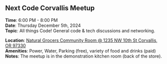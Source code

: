 ## Next Code Corvallis Meetup

**Time**: 6:00 PM - 8:00 PM<br>
**Date**: Thursday December 5th, 2024<br>
**Topic**: All things Code! General code & tech discussions and networking.

**Location**: [Natural Grocers Community Room @ 1235 NW 10th St Corvallis, OR 97330](https://maps.app.goo.gl/gHs9tzfvrwq3XjoLA)<br>
**Amenities**: Power, Water, Parking (free), variety of food and drinks (paid)<br> 
**Notes**: The meetup is in the demonstration kitchen room (back of the store).
